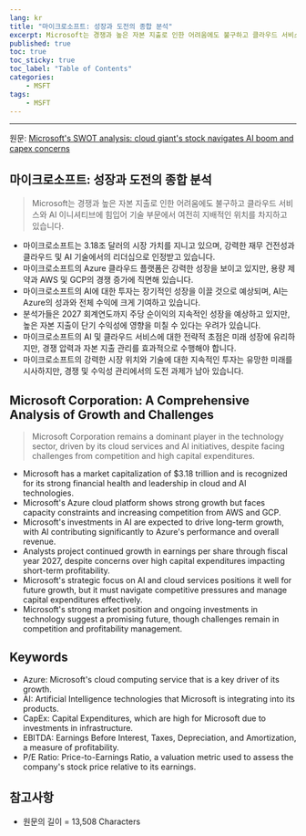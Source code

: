 ```yaml
---
lang: kr
title: "마이크로소프트: 성장과 도전의 종합 분석"
excerpt: Microsoft는 경쟁과 높은 자본 지출로 인한 어려움에도 불구하고 클라우드 서비스와 AI 이니셔티브에 힘입어 기술 부문에서 여전히 지배적인 위치를 차지하고 있습니다.
published: true
toc: true
toc_sticky: true
toc_label: "Table of Contents"
categories:
    - MSFT
tags:
    - MSFT
---
```


---

  원문: [Microsoft's SWOT analysis: cloud giant's stock navigates AI boom and capex concerns](https://www.investing.com/news/swot-analysis/microsofts-swot-analysis-cloud-giants-stock-navigates-ai-boom-and-capex-concerns-93CH-3799031)

## 마이크로소프트: 성장과 도전의 종합 분석

> Microsoft는 경쟁과 높은 자본 지출로 인한 어려움에도 불구하고 클라우드 서비스와 AI 이니셔티브에 힘입어 기술 부문에서 여전히 지배적인 위치를 차지하고 있습니다.


- 마이크로소프트는 3.18조 달러의 시장 가치를 지니고 있으며, 강력한 재무 건전성과 클라우드 및 AI 기술에서의 리더십으로 인정받고 있습니다.
- 마이크로소프트의 Azure 클라우드 플랫폼은 강력한 성장을 보이고 있지만, 용량 제약과 AWS 및 GCP의 경쟁 증가에 직면해 있습니다.
- 마이크로소프트의 AI에 대한 투자는 장기적인 성장을 이끌 것으로 예상되며, AI는 Azure의 성과와 전체 수익에 크게 기여하고 있습니다.
- 분석가들은 2027 회계연도까지 주당 순이익의 지속적인 성장을 예상하고 있지만, 높은 자본 지출이 단기 수익성에 영향을 미칠 수 있다는 우려가 있습니다.
- 마이크로소프트의 AI 및 클라우드 서비스에 대한 전략적 초점은 미래 성장에 유리하지만, 경쟁 압력과 자본 지출 관리를 효과적으로 수행해야 합니다.
- 마이크로소프트의 강력한 시장 위치와 기술에 대한 지속적인 투자는 유망한 미래를 시사하지만, 경쟁 및 수익성 관리에서의 도전 과제가 남아 있습니다.

## Microsoft Corporation: A Comprehensive Analysis of Growth and Challenges

> Microsoft Corporation remains a dominant player in the technology sector, driven by its cloud services and AI initiatives, despite facing challenges from competition and high capital expenditures.


- Microsoft has a market capitalization of $3.18 trillion and is recognized for its strong financial health and leadership in cloud and AI technologies.
- Microsoft's Azure cloud platform shows strong growth but faces capacity constraints and increasing competition from AWS and GCP.
- Microsoft's investments in AI are expected to drive long-term growth, with AI contributing significantly to Azure's performance and overall revenue.
- Analysts project continued growth in earnings per share through fiscal year 2027, despite concerns over high capital expenditures impacting short-term profitability.
- Microsoft's strategic focus on AI and cloud services positions it well for future growth, but it must navigate competitive pressures and manage capital expenditures effectively.
- Microsoft's strong market position and ongoing investments in technology suggest a promising future, though challenges remain in competition and profitability management.

## Keywords

- Azure: Microsoft's cloud computing service that is a key driver of its growth.
- AI: Artificial Intelligence technologies that Microsoft is integrating into its products.
- CapEx: Capital Expenditures, which are high for Microsoft due to investments in infrastructure.
- EBITDA: Earnings Before Interest, Taxes, Depreciation, and Amortization, a measure of profitability.
- P/E Ratio: Price-to-Earnings Ratio, a valuation metric used to assess the company's stock price relative to its earnings.

## 참고사항

- 원문의 길이 = 13,508 Characters

